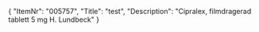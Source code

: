 {
  "ItemNr": "005757",
  "Title": "test",
  "Description": "Cipralex, filmdragerad tablett 5 mg H. Lundbeck"
}